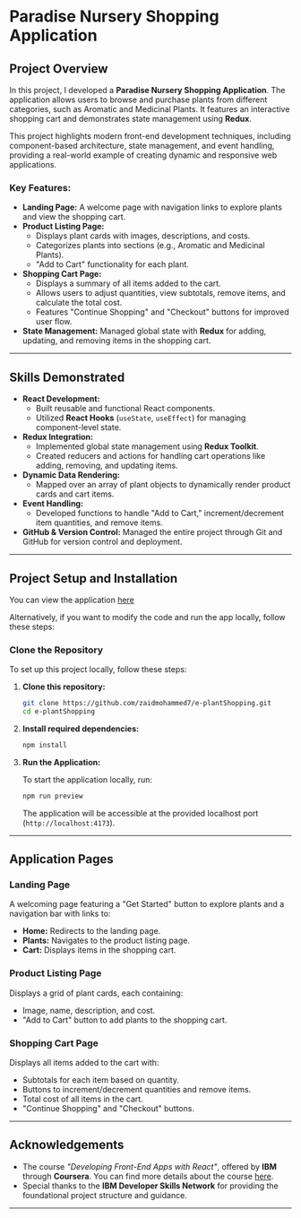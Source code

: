 # Paradise Nursery Shopping Application

## Project Overview

In this project, I developed a **Paradise Nursery Shopping Application**. The application allows users to browse and purchase plants from different categories, such as Aromatic and Medicinal Plants. It features an interactive shopping cart and demonstrates state management using **Redux**.

This project highlights modern front-end development techniques, including component-based architecture, state management, and event handling, providing a real-world example of creating dynamic and responsive web applications.

### Key Features:
- **Landing Page:** A welcome page with navigation links to explore plants and view the shopping cart.
- **Product Listing Page:** 
  - Displays plant cards with images, descriptions, and costs.
  - Categorizes plants into sections (e.g., Aromatic and Medicinal Plants).
  - "Add to Cart" functionality for each plant.
- **Shopping Cart Page:** 
  - Displays a summary of all items added to the cart.
  - Allows users to adjust quantities, view subtotals, remove items, and calculate the total cost.
  - Features "Continue Shopping" and "Checkout" buttons for improved user flow.
- **State Management:** Managed global state with **Redux** for adding, updating, and removing items in the shopping cart.

---

## Skills Demonstrated

- **React Development:**
  - Built reusable and functional React components.
  - Utilized **React Hooks** (`useState`, `useEffect`) for managing component-level state.
- **Redux Integration:**
  - Implemented global state management using **Redux Toolkit**.
  - Created reducers and actions for handling cart operations like adding, removing, and updating items.
- **Dynamic Data Rendering:**
  - Mapped over an array of plant objects to dynamically render product cards and cart items.
- **Event Handling:** 
  - Developed functions to handle "Add to Cart," increment/decrement item quantities, and remove items.
- **GitHub & Version Control:** Managed the entire project through Git and GitHub for version control and deployment.

---

## Project Setup and Installation

You can view the application [here](https://zaidmohammed7.github.io/e-plantShopping/)

Alternatively, if you want to modify the code and run the app locally, follow these steps:
### Clone the Repository
To set up this project locally, follow these steps:

1. **Clone this repository:**

    ```bash
    git clone https://github.com/zaidmohammed7/e-plantShopping.git
    cd e-plantShopping
    ```

2. **Install required dependencies:**

    ```bash
    npm install
    ```

3. **Run the Application:**

    To start the application locally, run:

    ```bash
    npm run preview
    ```

    The application will be accessible at the provided localhost port (`http://localhost:4173`).

---

## Application Pages

### Landing Page
A welcoming page featuring a "Get Started" button to explore plants and a navigation bar with links to:
- **Home:** Redirects to the landing page.
- **Plants:** Navigates to the product listing page.
- **Cart:** Displays items in the shopping cart.

### Product Listing Page
Displays a grid of plant cards, each containing:
- Image, name, description, and cost.
- "Add to Cart" button to add plants to the shopping cart.

### Shopping Cart Page
Displays all items added to the cart with:
- Subtotals for each item based on quantity.
- Buttons to increment/decrement quantities and remove items.
- Total cost of all items in the cart.
- "Continue Shopping" and "Checkout" buttons.

---

## Acknowledgements

- The course *"Developing Front-End Apps with React"*, offered by **IBM** through **Coursera**.
  You can find more details about the course [here](https://www.coursera.org/learn/developing-frontend-apps-with-react).
- Special thanks to the **IBM Developer Skills Network** for providing the foundational project structure and guidance.

---
